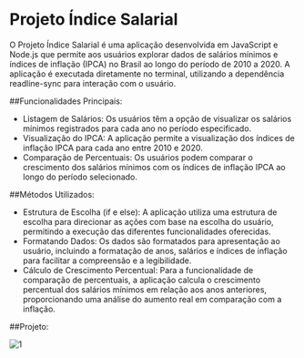 # Projeto Índice Salarial

O Projeto Índice Salarial é uma aplicação desenvolvida em JavaScript e Node.js que permite aos usuários explorar dados de salários mínimos e índices de inflação (IPCA) no Brasil ao longo do período de 2010 a 2020. A aplicação é executada diretamente no terminal, utilizando a dependência readline-sync para interação com o usuário.

##Funcionalidades Principais:

- Listagem de Salários: Os usuários têm a opção de visualizar os salários mínimos registrados para cada ano no período especificado.
- Visualização do IPCA: A aplicação permite a visualização dos índices de inflação IPCA para cada ano entre 2010 e 2020.
- Comparação de Percentuais: Os usuários podem comparar o crescimento dos salários mínimos com os índices de inflação IPCA ao longo do período selecionado.

##Métodos Utilizados:

- Estrutura de Escolha (if e else): A aplicação utiliza uma estrutura de escolha para direcionar as ações com base na escolha do usuário, permitindo a execução das diferentes funcionalidades oferecidas.
- Formatando Dados: Os dados são formatados para apresentação ao usuário, incluindo a formatação de anos, salários e índices de inflação para facilitar a compreensão e a legibilidade.
- Cálculo de Crescimento Percentual: Para a funcionalidade de comparação de percentuais, a aplicação calcula o crescimento percentual dos salários mínimos em relação aos anos anteriores, proporcionando uma análise do aumento real em comparação com a inflação.

##Projeto: 

![1](https://github.com/alands1999/Projeto-Indice-salarial/assets/150439841/b72ec0b2-e1a6-4e15-b030-61dd6360dcb4)
